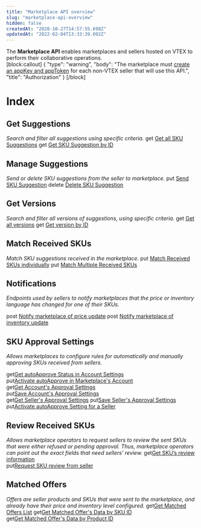 ```yaml
---
title: "Marketplace API overview"
slug: "marketplace-api-overview"
hidden: false
createdAt: "2020-10-27T14:57:55.698Z"
updatedAt: "2022-02-04T13:33:39.092Z"
---
```

The **Marketplace API** enables marketplaces and sellers hosted on VTEX to perform their collaborative operations.  
[block:callout]
{
  "type": "warning",
  "body": "The marketplace must [create an appKey and appToken](https://developers.vtex.com/docs/getting-started-authentication#section-creating-the-appkey-and-apptoken) for each non-VTEX seller that will use this API.",
  "title": "Authorization"
}
[/block]
# Index

## Get Suggestions

*Search and filter all suggestions using specific criteria.*
<span class="api"><span class="pg-type type-get">get</span> [Get all SKU Suggestions](https://developers.vtex.com/vtex-rest-api/reference/getsuggestions)
<span class="api"><span class="pg-type type-get">get</span> [Get SKU Suggestion by ID](https://developers.vtex.com/vtex-rest-api/reference/getsuggestion)


## Manage Suggestions

*Send or delete SKU suggestions from the seller to marketplace.*
<span class="api"><span class="pg-type type-put">put</span> [Send SKU Suggestion](https://developers.vtex.com/vtex-rest-api/reference/savesuggestion)
<span class="api"><span class="pg-type type-delete">delete</span> [Delete SKU Suggestion](https://developers.vtex.com/vtex-rest-api/reference/deletesuggestion)

## Get Versions

*Search and filter all versions of suggestions, using specific criteria.*
<span class="api"><span class="pg-type type-get">get</span> [Get all versions](https://developers.vtex.com/vtex-rest-api/reference/getversions)
<span class="api"><span class="pg-type type-get">get</span> [Get version by ID](https://developers.vtex.com/vtex-rest-api/reference/getsuggestionbyversion)

## Match Received SKUs

*Match SKU suggestions received in the marketplace.*
<span class="api"><span class="pg-type type-put">put</span> [Match Received SKUs individually](https://developers.vtex.com/vtex-rest-api/reference/match)
<span class="api"><span class="pg-type type-put">put</span> [Match Multiple Received SKUs](https://developers.vtex.com/vtex-rest-api/reference/matchmultiple)


## Notifications

*Endpoints used by sellers to notify marketplaces that the price or inventory language has changed for one of their SKUs.*

<span class="api"><span class="pg-type type-post">post</span> [Notify marketplace of price update](https://developers.vtex.com/vtex-rest-api/reference/pricenotification)
<span class="api"><span class="pg-type type-post">post</span> [Notify marketplace of inventory update](https://developers.vtex.com/vtex-rest-api/reference/inventorynotification)


## SKU Approval Settings

*Allows marketplaces to configure rules for automatically and manually approving SKUs received from sellers.*

<span class="api"><span class="pg-type type-get">get</span>[Get autoApprove Status in Account Settings](https://developers.vtex.com/vtex-rest-api/reference/getautoapprovevaluefromconfig)  
<span class="api"><span class="pg-type type-put">put</span>[Activate autoApprove in Marketplace's Account](https://developers.vtex.com/vtex-rest-api/reference/saveautoapproveforaccount)  
<span class="api"><span class="pg-type type-get">get</span>[Get Account's Approval Settings](https://developers.vtex.com/vtex-rest-api/reference/getaccountconfig)  
<span class="api"><span class="pg-type type-put">put</span>[Save Account's Approval Settings](https://developers.vtex.com/vtex-rest-api/reference/saveaccountconfig)    
<span class="api"><span class="pg-type type-get">get</span>[Get Seller's Approval Settings](https://developers.vtex.com/vtex-rest-api/reference/getselleraccountconfig)
<span class="api"><span class="pg-type type-put">put</span>[Save Seller's Approval Settings](https://developers.vtex.com/vtex-rest-api/reference/putselleraccountconfig)    
<span class="api"><span class="pg-type type-put">put</span>[Activate autoApprove Setting for a Seller](https://developers.vtex.com/vtex-rest-api/reference/saveautoapproveforaccountseller)  


## Review Received SKUs
*Allows marketplace operators to request sellers to review the sent SKUs that were either refused or pending approval. Thus, marketplace operators can point out the exact fields that need sellers’ review.*
<span class="api"><span class="pg-type type-get">get</span>[Get SKU’s review information](https://developers.vtex.com/vtex-rest-api/reference/getreview)  
<span class="api"><span class="pg-type type-put">put</span>[Request SKU review from seller](https://developers.vtex.com/vtex-rest-api/reference/putreview)  


## Matched Offers
 *Offers are seller products and SKUs that were sent to the marketplace, and already have their price and inventory level configured.*
<span class="api"><span class="pg-type type-get">get</span>[Get Matched Offers List](https://developers.vtex.com/vtex-rest-api/reference/getofferslist)
<span class="api"><span class="pg-type type-get">get</span>[Get Matched Offer's Data by SKU ID](https://developers.vtex.com/vtex-rest-api/reference/getskuoffers)  
<span class="api"><span class="pg-type type-get">get</span>[Get Matched Offer's Data by Product ID](https://developers.vtex.com/vtex-rest-api/reference/getproductoffers)